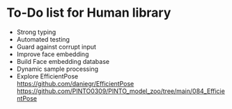 # To-Do list for Human library

- Strong typing
- Automated testing
- Guard against corrupt input
- Improve face embedding
- Build Face embedding database
- Dynamic sample processing
- Explore EfficientPose  
  <https://github.com/daniegr/EfficientPose>  
  <https://github.com/PINTO0309/PINTO_model_zoo/tree/main/084_EfficientPose>
